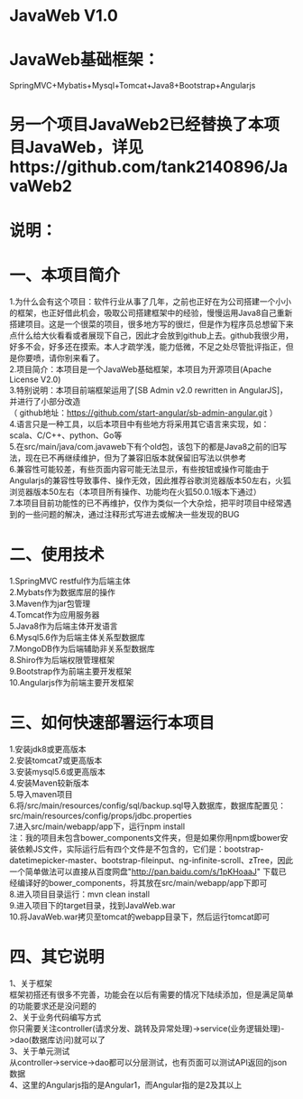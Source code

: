 # JavaWeb V1.0
# JavaWeb基础框架：
SpringMVC+Mybatis+Mysql+Tomcat+Java8+Bootstrap+Angularjs  
# 另一个项目JavaWeb2已经替换了本项目JavaWeb，详见https://github.com/tank2140896/JavaWeb2                     
# 说明：
# 一、本项目简介
1.为什么会有这个项目：软件行业从事了几年，之前也正好在为公司搭建一个小小的框架，也正好借此机会，吸取公司搭建框架中的经验，慢慢运用Java8自己重新搭建项目。这是一个很菜的项目，很多地方写的很烂，但是作为程序员总想留下来点什么给大伙看看或者展现下自己，因此才会放到github上去。github我很少用，好多不会，好多还在摸索。本人才疏学浅，能力低微，不足之处尽管批评指正，但是你要喷，请你别来看了。            
2.项目简介：本项目是一个JavaWeb基础框架，本项目为开源项目(Apache License V2.0)     
3.特别说明：本项目前端框架运用了[SB Admin v2.0 rewritten in AngularJS]，并进行了小部分改造       
（ github地址：https://github.com/start-angular/sb-admin-angular.git ）    
4.语言只是一种工具，以后本项目中有些地方将采用其它语言来实现，如：scala、C/C++、python、Go等                        
5.在src/main/java/com.javaweb下有个old包，该包下的都是Java8之前的旧写法，现在已不再继续维护，但为了兼容旧版本就保留旧写法以供参考       
6.兼容性可能较差，有些页面内容可能无法显示，有些按钮或操作可能由于Angularjs的兼容性导致事件、操作无效，因此推荐谷歌浏览器版本50左右，火狐浏览器版本50左右（本项目所有操作、功能均在火狐50.0.1版本下通过）     
7.本项目目前功能性的已不再维护，仅作为类似一个大杂烩，把平时项目中经常遇到的一些问题的解决，通过注释形式写进去或解决一些发现的BUG      
# 二、使用技术
1.SpringMVC restful作为后端主体  
2.Mybats作为数据库层的操作  
3.Maven作为jar包管理    
4.Tomcat作为应用服务器   
5.Java8作为后端主体开发语言   
6.Mysql5.6作为后端主体关系型数据库   
7.MongoDB作为后端辅助非关系型数据库   
8.Shiro作为后端权限管理框架   
9.Bootstrap作为前端主要开发框架   
10.Angularjs作为前端主要开发框架   
# 三、如何快速部署运行本项目
1.安装jdk8或更高版本   
2.安装tomcat7或更高版本    
3.安装mysql5.6或更高版本    
4.安装Maven较新版本   
5.导入maven项目   
6.将/src/main/resources/config/sql/backup.sql导入数据库，数据库配置见：src/main/resources/config/props/jdbc.properties   
7.进入src/main/webapp/app下，运行npm install         
注：我的项目未包含bower\_components文件夹，但是如果你用npm或bower安装依赖JS文件，实际运行后有四个文件是不包含的，它们是：bootstrap-datetimepicker-master、bootstrap-fileinput、ng-infinite-scroll、zTree，因此一个简单做法可以直接从百度网盘"http://pan.baidu.com/s/1pKHoaaJ" 下载已经编译好的bower_components，将其放在src/main/webapp/app下即可           
8.进入项目目录运行：mvn clean install                                        
9.进入项目下的target目录，找到JavaWeb.war                    
10.将JavaWeb.war拷贝至tomcat的webapp目录下，然后运行tomcat即可          
# 四、其它说明
1、关于框架                 
框架初搭还有很多不完善，功能会在以后有需要的情况下陆续添加，但是满足简单的功能要求还是没问题的               
2、关于业务代码编写方式               
你只需要关注controller(请求分发、跳转及异常处理)->service(业务逻辑处理)->dao(数据库访问)就可以了              
3、关于单元测试                
从controller->service->dao都可以分层测试，也有页面可以测试API返回的json数据             
4、这里的Angularjs指的是Angular1，而Angular指的是2及其以上   
